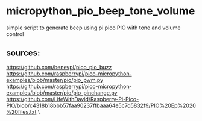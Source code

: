 # micropython_pio_beep_tone_volume
simple script to generate beep using pi pico PIO with tone and volume control
## sources:
https://github.com/benevpi/pico_pio_buzz \
https://github.com/raspberrypi/pico-micropython-examples/blob/master/pio/pio_pwm.py \
https://github.com/raspberrypi/pico-micropython-examples/blob/master/pio/pio_pinchange.py \
https://github.com/LifeWithDavid/Raspberry-Pi-Pico-PIO/blob/c4318b18bbb57faa90237ffbaaa64e5c7d5832f9/PIO%20Ep%2020%20files.txt \
